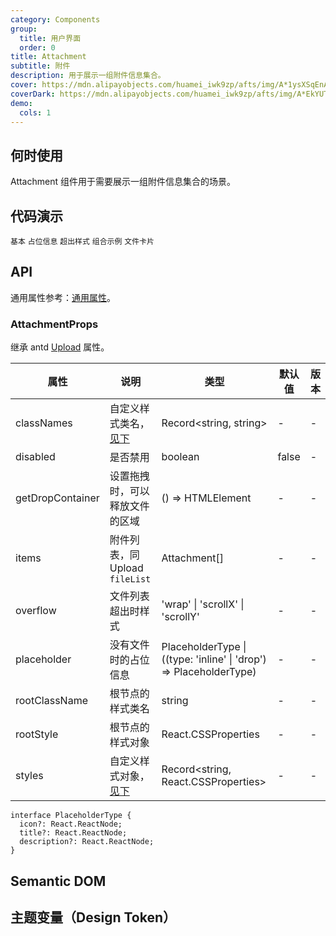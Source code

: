 ```yaml
---
category: Components
group:
  title: 用户界面
  order: 0
title: Attachment
subtitle: 附件
description: 用于展示一组附件信息集合。
cover: https://mdn.alipayobjects.com/huamei_iwk9zp/afts/img/A*1ysXSqEnAckAAAAAAAAAAAAADgCCAQ/original
coverDark: https://mdn.alipayobjects.com/huamei_iwk9zp/afts/img/A*EkYUTotf-eYAAAAAAAAAAAAADgCCAQ/original
demo:
  cols: 1
---
```


## 何时使用

Attachment 组件用于需要展示一组附件信息集合的场景。

## 代码演示

<!-- prettier-ignore -->
<code src="./demo/basic.tsx">基本</code>
<code src="./demo/placeholder.tsx">占位信息</code>
<code src="./demo/overflow.tsx">超出样式</code>
<code src="./demo/with-sender.tsx">组合示例</code>
<code src="./demo/files.tsx">文件卡片</code>

## API

通用属性参考：[通用属性](/docs/react/common-props)。

### AttachmentProps

继承 antd [Upload](https://ant.design/components/upload) 属性。

| 属性 | 说明 | 类型 | 默认值 | 版本 |
| --- | --- | --- | --- | --- |
| classNames | 自定义样式类名，[见下](#semantic-dom) | Record<string, string> | - | - |
| disabled | 是否禁用 | boolean | false | - |
| getDropContainer | 设置拖拽时，可以释放文件的区域 | () => HTMLElement | - | - |
| items | 附件列表，同 Upload `fileList` | Attachment[] | - | - |
| overflow | 文件列表超出时样式 | 'wrap' \| 'scrollX' \| 'scrollY' | - | - |
| placeholder | 没有文件时的占位信息 | PlaceholderType \| ((type: 'inline' \| 'drop') => PlaceholderType) | - | - |
| rootClassName | 根节点的样式类名 | string | - | - |
| rootStyle | 根节点的样式对象 | React.CSSProperties | - | - |
| styles | 自定义样式对象，[见下](#semantic-dom) | Record<string, React.CSSProperties> | - | - |

```tsx | pure
interface PlaceholderType {
  icon?: React.ReactNode;
  title?: React.ReactNode;
  description?: React.ReactNode;
}
```

## Semantic DOM

<code src="./demo/_semantic.tsx" simplify="true"></code>

## 主题变量（Design Token）

<ComponentTokenTable component="Prompts"></ComponentTokenTable>
